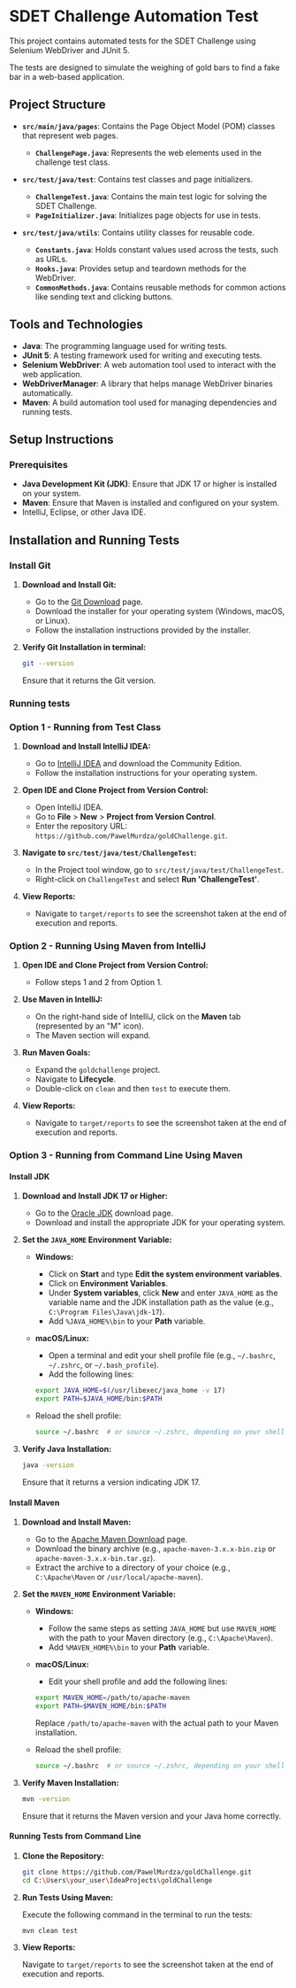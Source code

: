 
# SDET Challenge Automation Test

This project contains automated tests for the SDET Challenge using Selenium WebDriver and JUnit 5.

The tests are designed to simulate the weighing of gold bars to find a fake bar in a web-based application.

## Project Structure

- **`src/main/java/pages`**: Contains the Page Object Model (POM) classes that represent web pages.
    - **`ChallengePage.java`**: Represents the web elements used in the challenge test class.


- **`src/test/java/test`**: Contains test classes and page initializers.
    - **`ChallengeTest.java`**: Contains the main test logic for solving the SDET Challenge.
    - **`PageInitializer.java`**: Initializes page objects for use in tests.


- **`src/test/java/utils`**: Contains utility classes for reusable code.
    - **`Constants.java`**: Holds constant values used across the tests, such as URLs.
    - **`Hooks.java`**: Provides setup and teardown methods for the WebDriver.
    - **`CommonMethods.java`**: Contains reusable methods for common actions like sending text and clicking buttons.

## Tools and Technologies

- **Java**: The programming language used for writing tests.
- **JUnit 5**: A testing framework used for writing and executing tests.
- **Selenium WebDriver**: A web automation tool used to interact with the web application.
- **WebDriverManager**: A library that helps manage WebDriver binaries automatically.
- **Maven**: A build automation tool used for managing dependencies and running tests.

## Setup Instructions

### Prerequisites

- **Java Development Kit (JDK)**: Ensure that JDK 17 or higher is installed on your system.
- **Maven**: Ensure that Maven is installed and configured on your system.
- IntelliJ, Eclipse, or other Java IDE.

## Installation and Running Tests

### Install Git

1. **Download and Install Git:**
    - Go to the [Git Download](https://git-scm.com/downloads) page.
    - Download the installer for your operating system (Windows, macOS, or Linux).
    - Follow the installation instructions provided by the installer.

2. **Verify Git Installation in terminal:**

   ```bash
   git --version
   ```

   Ensure that it returns the Git version.

### Running tests

### Option 1 - Running from Test Class

1. **Download and Install IntelliJ IDEA:**
    - Go to [IntelliJ IDEA](https://www.jetbrains.com/idea/) and download the Community Edition.
    - Follow the installation instructions for your operating system.

2. **Open IDE and Clone Project from Version Control:**
    - Open IntelliJ IDEA.
    - Go to **File** > **New** > **Project from Version Control**.
    - Enter the repository URL: `https://github.com/PawelMurdza/goldChallenge.git`.

3. **Navigate to `src/test/java/test/ChallengeTest`:**
    - In the Project tool window, go to `src/test/java/test/ChallengeTest`.
    - Right-click on `ChallengeTest` and select **Run 'ChallengeTest'**.

4. **View Reports:**
    - Navigate to `target/reports` to see the screenshot taken at the end of execution and reports.

### Option 2 - Running Using Maven from IntelliJ

1. **Open IDE and Clone Project from Version Control:**
    - Follow steps 1 and 2 from Option 1.

2. **Use Maven in IntelliJ:**
    - On the right-hand side of IntelliJ, click on the **Maven** tab (represented by an "M" icon).
    - The Maven section will expand.

3. **Run Maven Goals:**
    - Expand the `goldchallenge` project.
    - Navigate to **Lifecycle**.
    - Double-click on `clean` and then `test` to execute them.

4. **View Reports:**
    - Navigate to `target/reports` to see the screenshot taken at the end of execution and reports.

### Option 3 - Running from Command Line Using Maven

#### Install JDK

1. **Download and Install JDK 17 or Higher:**
    - Go to the [Oracle JDK](https://www.oracle.com/java/technologies/downloads/) download page.
    - Download and install the appropriate JDK for your operating system.

2. **Set the `JAVA_HOME` Environment Variable:**

    - **Windows:**
        - Click on **Start** and type **Edit the system environment variables**.
        - Click on **Environment Variables**.
        - Under **System variables**, click **New** and enter `JAVA_HOME` as the variable name and the JDK installation path as the value (e.g., `C:\Program Files\Java\jdk-17`).
        - Add `%JAVA_HOME%\bin` to your **Path** variable.

    - **macOS/Linux:**
        - Open a terminal and edit your shell profile file (e.g., `~/.bashrc`, `~/.zshrc`, or `~/.bash_profile`).
        - Add the following lines:

      ```bash
      export JAVA_HOME=$(/usr/libexec/java_home -v 17)
      export PATH=$JAVA_HOME/bin:$PATH
      ```

    - Reload the shell profile:

      ```bash
      source ~/.bashrc  # or source ~/.zshrc, depending on your shell
      ```

3. **Verify Java Installation:**

   ```bash
   java -version
   ```

   Ensure that it returns a version indicating JDK 17.

#### Install Maven

1. **Download and Install Maven:**
    - Go to the [Apache Maven Download](https://maven.apache.org/download.cgi) page.
    - Download the binary archive (e.g., `apache-maven-3.x.x-bin.zip` or `apache-maven-3.x.x-bin.tar.gz`).
    - Extract the archive to a directory of your choice (e.g., `C:\Apache\Maven` or `/usr/local/apache-maven`).

2. **Set the `MAVEN_HOME` Environment Variable:**

    - **Windows:**
        - Follow the same steps as setting `JAVA_HOME` but use `MAVEN_HOME` with the path to your Maven directory (e.g., `C:\Apache\Maven`).
        - Add `%MAVEN_HOME%\bin` to your **Path** variable.

    - **macOS/Linux:**
        - Edit your shell profile and add the following lines:

      ```bash
      export MAVEN_HOME=/path/to/apache-maven
      export PATH=$MAVEN_HOME/bin:$PATH
      ```

      Replace `/path/to/apache-maven` with the actual path to your Maven installation.

    - Reload the shell profile:

      ```bash
      source ~/.bashrc  # or source ~/.zshrc, depending on your shell
      ```

3. **Verify Maven Installation:**

   ```bash
   mvn -version
   ```

   Ensure that it returns the Maven version and your Java home correctly.

#### Running Tests from Command Line

1. **Clone the Repository:**

   ```bash
   git clone https://github.com/PawelMurdza/goldChallenge.git
   cd C:\Users\your_user\IdeaProjects\goldChallenge
   ```

2. **Run Tests Using Maven:**

   Execute the following command in the terminal to run the tests:

   ```bash
   mvn clean test
   ```

3. **View Reports:**

   Navigate to `target/reports` to see the screenshot taken at the end of execution and reports.
